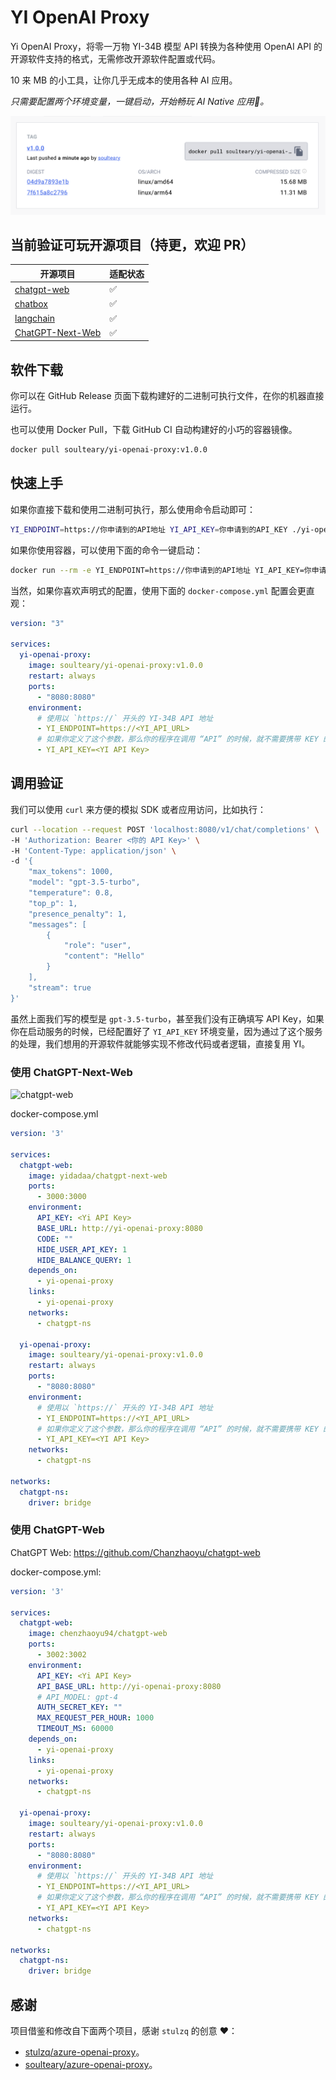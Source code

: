# YI OpenAI Proxy

Yi OpenAI Proxy，将零一万物 YI-34B 模型 API 转换为各种使用 OpenAI API 的开源软件支持的格式，无需修改开源软件配置或代码。

10 来 MB 的小工具，让你几乎无成本的使用各种 AI 应用。

*只需要配置两个环境变量，一键启动，开始畅玩 AI Native 应用🚀。*

<img src=".github/dockerhub.png">

## 当前验证可玩开源项目（持更，欢迎 PR）

| 开源项目                                                  | 适配状态 |
| -------------------------------------------------------- | ------ |
| [chatgpt-web](https://github.com/Chanzhaoyu/chatgpt-web) | ✅ |
| [chatbox](https://github.com/Bin-Huang/chatbox)          | ✅ |
| [langchain](https://python.langchain.com/en/latest/)     | ✅ |
| [ChatGPT-Next-Web](https://github.com/Yidadaa/ChatGPT-Next-Web) | ✅ |

## 软件下载

你可以在 GitHub Release 页面下载构建好的二进制可执行文件，在你的机器直接运行。

也可以使用 Docker Pull，下载 GitHub CI 自动构建好的小巧的容器镜像。

```bash
docker pull soulteary/yi-openai-proxy:v1.0.0
```

## 快速上手

如果你直接下载和使用二进制可执行，那么使用命令启动即可：

```bash
YI_ENDPOINT=https://你申请到的API地址 YI_API_KEY=你申请到的API_KEY ./yi-openai-proxy

```

如果你使用容器，可以使用下面的命令一键启动：

```bash
docker run --rm -e YI_ENDPOINT=https://你申请到的API地址 YI_API_KEY=你申请到的API_KEY soulteary/yi-openai-proxy:v1.0.0
```

当然，如果你喜欢声明式的配置，使用下面的 `docker-compose.yml` 配置会更直观：

```yaml
version: "3"

services:
  yi-openai-proxy:
    image: soulteary/yi-openai-proxy:v1.0.0
    restart: always
    ports:
      - "8080:8080"
    environment:
      # 使用以 `https://` 开头的 YI-34B API 地址
      - YI_ENDPOINT=https://<YI_API_URL>
      # 如果你定义了这个参数，那么你的程序在调用 “API” 的时候，就不需要携带 KEY 的内容了，或者随意写都行，这样就不会把 KEY 泄漏给应用了。更方便，也更安全。
      - YI_API_KEY=<YI API Key>
```

## 调用验证

我们可以使用 `curl` 来方便的模拟 SDK 或者应用访问，比如执行：

```bash
curl --location --request POST 'localhost:8080/v1/chat/completions' \
-H 'Authorization: Bearer <你的 API Key>' \
-H 'Content-Type: application/json' \
-d '{
    "max_tokens": 1000,
    "model": "gpt-3.5-turbo",
    "temperature": 0.8,
    "top_p": 1,
    "presence_penalty": 1,
    "messages": [
        {
            "role": "user",
            "content": "Hello"
        }
    ],
    "stream": true
}'
```

虽然上面我们写的模型是 `gpt-3.5-turbo`，甚至我们没有正确填写 API Key，如果你在启动服务的时候，已经配置好了 `YI_API_KEY` 环境变量，因为通过了这个服务的处理，我们想用的开源软件就能够实现不修改代码或者逻辑，直接复用 YI。

### 使用 ChatGPT-Next-Web

![chatgpt-web](assets/images/chatgpt-next-web.png)

docker-compose.yml

````yaml
version: '3'

services:
  chatgpt-web:
    image: yidadaa/chatgpt-next-web
    ports:
      - 3000:3000
    environment:
      API_KEY: <Yi API Key>
      BASE_URL: http://yi-openai-proxy:8080
      CODE: ""
      HIDE_USER_API_KEY: 1
      HIDE_BALANCE_QUERY: 1
    depends_on:
      - yi-openai-proxy
    links:
      - yi-openai-proxy
    networks:
      - chatgpt-ns

  yi-openai-proxy:
    image: soulteary/yi-openai-proxy:v1.0.0
    restart: always
    ports:
      - "8080:8080"
    environment:
      # 使用以 `https://` 开头的 YI-34B API 地址
      - YI_ENDPOINT=https://<YI_API_URL>
      # 如果你定义了这个参数，那么你的程序在调用 “API” 的时候，就不需要携带 KEY 的内容了，或者随意写都行，这样就不会把 KEY 泄漏给应用了。更方便，也更安全。
      - YI_API_KEY=<YI API Key>
    networks:
      - chatgpt-ns

networks:
  chatgpt-ns:
    driver: bridge
````

### 使用 ChatGPT-Web

ChatGPT Web: https://github.com/Chanzhaoyu/chatgpt-web

docker-compose.yml:

````yaml
version: '3'

services:
  chatgpt-web:
    image: chenzhaoyu94/chatgpt-web
    ports:
      - 3002:3002
    environment:
      API_KEY: <Yi API Key>
      API_BASE_URL: http://yi-openai-proxy:8080
      # API_MODEL: gpt-4
      AUTH_SECRET_KEY: ""
      MAX_REQUEST_PER_HOUR: 1000
      TIMEOUT_MS: 60000
    depends_on:
      - yi-openai-proxy
    links:
      - yi-openai-proxy
    networks:
      - chatgpt-ns

  yi-openai-proxy:
    image: soulteary/yi-openai-proxy:v1.0.0
    restart: always
    ports:
      - "8080:8080"
    environment:
      # 使用以 `https://` 开头的 YI-34B API 地址
      - YI_ENDPOINT=https://<YI_API_URL>
      # 如果你定义了这个参数，那么你的程序在调用 “API” 的时候，就不需要携带 KEY 的内容了，或者随意写都行，这样就不会把 KEY 泄漏给应用了。更方便，也更安全。
      - YI_API_KEY=<YI API Key>
    networks:
      - chatgpt-ns

networks:
  chatgpt-ns:
    driver: bridge
````

## 感谢

项目借鉴和修改自下面两个项目，感谢 `stulzq` 的创意 ❤️：

- [stulzq/azure-openai-proxy](https://github.com/stulzq/azure-openai-proxy)。
- [soulteary/azure-openai-proxy](https://github.com/soulteary/azure-openai-proxy)。
